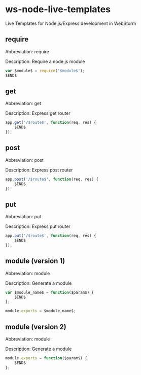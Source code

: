 # ws-node-live-templates
Live Templates for Node.js/Express development in WebStorm

require
---
Abbreviation: require

Description: Require a node.js module

```js
var $module$ = require('$module$');
$END$
```

get
---
Abbreviation: get

Description: Express get router

```js
app.get('/$route$', function(req, res) {
    $END$
});
```

post
---
Abbreviation: post

Description: Express post router

```js
app.post('/$route$', function(req, res) {
    $END$
});
```

put
---
Abbreviation: put

Description: Express put router

```js
app.put('/$route$', function(req, res) {
    $END$
});
```

module (version 1)
---
Abbreviation: module

Description: Generate a module

```js
var $module_name$ = function($param$) {
    $END$
};

module.exports = $module_name$;
```

module (version 2)
---
Abbreviation: module

Description: Generate a module

```js
module.exports = function($param$) {
    $END$
};
```
